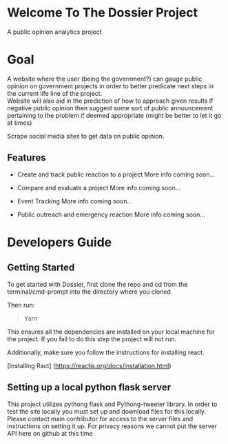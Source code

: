# Welcome To The Dossier Project
A public opinion analytics project

# Goal
A website where the user (being the government?) can gauge public opinion on government projects in order to better predicate next steps in the current life line of the project.  
Website will also aid in the prediction of how to approach given results
If negative public opinion then suggest some sort of public announcement pertaining to the problem if deemed appropriate (might be better to let it go at times)

Scrape social media sites to get data on public opinion.

## Features

* Create and track public reaction to a project
More info coming soon...

* Compare and evaluate a project
More info coming soon...

* Event Tracking
More info coming soon...

* Public outreach and emergency reaction
More info coming soon...

# Developers Guide

## Getting Started
To get started with Dossier, first clone the repo and cd from the terminal/cmd-prompt into the directory where you cloned. 

Then run:

> Yarn

This ensures all the dependencies are installed on your local machine for the project. If you fail to do this step the project will not run.

Additionally, make sure you follow the instructions for installing react.

[Installing Ract] (https://reactjs.org/docs/installation.html)

## Setting up a local python flask server
This project utilizes pythong flask and Pythong-tweeter library. In order to test the site locally you must set up and download files for this locally. Please contact main contributor for access to the server files and instructions on setting it up. For privacy reasons we cannot put the server API here on github at this time
